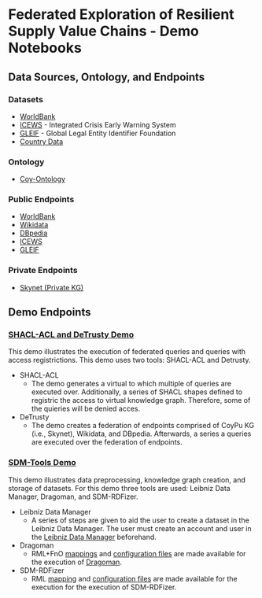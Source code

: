 # Federated Exploration of Resilient Supply Value Chains - Demo Notebooks

## Data Sources, Ontology, and Endpoints 

### Datasets

- [WorldBank](https://www.worldbank.org/en/home)
- [ICEWS](https://dataverse.harvard.edu/dataverse/icews) - Integrated Crisis Early Warning System
- [GLEIF](https://www.gleif.org/en) -  Global Legal Entity Identifier Foundation
- [Country Data](https://github.com/lukes/ISO-3166-Countries-with-Regional-Codes/blob/master/all/all.csv)

### Ontology

- [Coy-Ontology](https://coypu-project.gitlab.io/coy-documentation/)

### Public Endpoints

- [WorldBank](https://labs.tib.eu/sdm/worldbank_endpoint/sparql/)
- [Wikidata](https://query.wikidata.org/)
- [DBpedia](https://dbpedia.org/sparql)
- [ICEWS](https://labs.tib.eu/sdm/icews_endpoint/sparql)
- [GLEIF](https://labs.tib.eu/sdm/lei_endpoint/sparql)

### Private Endpoints
- [Skynet (Private KG)](https://skynet.coypu.org)

## Demo Endpoints

### [SHACL-ACL and DeTrusty Demo](./shaclacl_detrusty.ipynb)

This demo illustrates the execution of federated queries and queries with access registrictions. This demo uses two tools: SHACL-ACL and Detrusty.

- SHACL-ACL
  - The demo generates a virtual to which multiple of queries are executed over. Additionally, a series of SHACL shapes defined to registric the access to virtual knowledge graph. Therefore, some of the quieries will be denied acces.
- DeTrusty
  - The demo creates a federation of endpoints comprised of CoyPu KG (i.e., Skynet), Wikidata, and DBpedia. Afterwards, a series a queries are executed over the federation of endpoints.

### [SDM-Tools Demo](./shaclacl_detrusty.ipynb)

This demo illustrates data preprocessing, knowledge graph creation, and storage of datasets. For this demo three tools are used: Leibniz Data Manager, Dragoman, and SDM-RDFizer.

- Leibniz Data Manager
  - A series of steps are given to aid the user to create a dataset in the Leibniz Data Manager. The user must create an account and user in the [Leibniz Data Manager](https://service.tib.eu/ldmservice/) beforehand.
- Dragoman
  - RML+FnO [mappings](../mappings) and [configuration files](../configs/config_func.ini) are made available for the execution of [Dragoman](https://github.com/SDM-TIB/Dragoman).
- SDM-RDFizer
  - RML [mapping](../mappings) and [configuration files](../configs/config.ini) are made available for the execution for the execution of SDM-RDFizer.